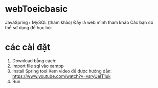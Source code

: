 # webToeicbasic
JavaSpring+ MySQL (tham khảo)
Đây là web mình tham khảo
Các bạn có thể sử dụng để học hỏi
# các cài đặt
1. Download bằng cách:
   <git clone >
2. Import file sql vào xampp
3. Install Spring tool
   Xem video để được hướng dẫn: https://www.youtube.com/watch?v=vsryUelT1uk
4. Run
